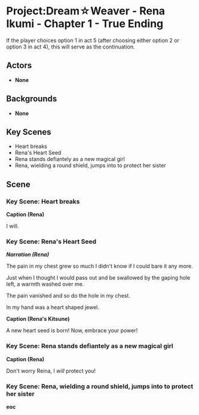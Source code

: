 Project:Dream☆Weaver - Rena Ikumi - Chapter 1 - True Ending
===============================

If the player choices option 1 in act 5 (after choosing either option 2 or option 3 in act 4), this will serve as the continuation.

Actors
------
* **None**

Backgrounds
-----------
* **None**

Key Scenes
----------
* Heart breaks
* Rena's Heart Seed
* Rena stands defiantely as a new magical girl
* Rena, wielding a round shield, jumps into to protect her sister

Scene
-----

### Key Scene: Heart breaks

**Caption (Rena)**

I will.

### Key Scene: Rena's Heart Seed

***Narration (Rena)***

The pain in my chest grew so much I didn't know if I could bare it any more.

Just when I thought I would pass out and be swallowed by the gaping hole left, a warmth washed over me.

The pain vanished and so do the hole in my chest.

In my hand was a heart shaped jewel.

**Caption (Rena's Kitsune)**

A new heart seed is born! Now, embrace your power!

### Key Scene: Rena stands defiantely as a new magical girl

**Caption (Rena)**

Don't worry Reina, I *will* protect you!

### Key Scene: Rena, wielding a round shield, jumps into to protect her sister

**eoc**
